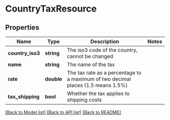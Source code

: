 # CountryTaxResource

## Properties
Name | Type | Description | Notes
------------ | ------------- | ------------- | -------------
**country_iso3** | **string** | The iso3 code of the country, cannot be changed | 
**name** | **string** | The name of the tax | 
**rate** | **double** | The tax rate as a percentage to a maximum of two decimal places (1.5 means 1.5%) | 
**tax_shipping** | **bool** | Whether the tax applies to shipping costs | 

[[Back to Model list]](../README.md#documentation-for-models) [[Back to API list]](../README.md#documentation-for-api-endpoints) [[Back to README]](../README.md)


